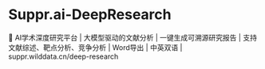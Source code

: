 # Suppr.ai-DeepResearch
🔬 AI学术深度研究平台 | 大模型驱动的文献分析 | 一键生成可溯源研究报告 | 支持文献综述、靶点分析、竞争分析 | Word导出 | 中英双语 | suppr.wilddata.cn/deep-research
